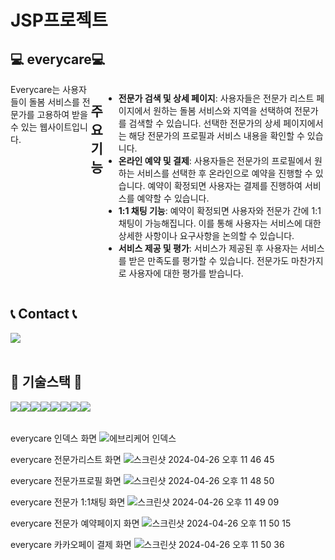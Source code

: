 # JSP프로젝트

<div align="left">

## 💻 everycare💻
<div style="display:flex; flex-direction:row;">
Everycare는 사용자들이 돌봄 서비스를 전문가를 고용하여 받을 수 있는 웹사이트입니다.

## 주요 기능

- **전문가 검색 및 상세 페이지**: 사용자들은 전문가 리스트 페이지에서 원하는 돌봄 서비스와 지역을 선택하여 전문가를 검색할 수 있습니다. 선택한 전문가의 상세 페이지에서는 해당 전문가의 프로필과 서비스 내용을 확인할 수 있습니다.
- **온라인 예약 및 결제**: 사용자들은 전문가의 프로필에서 원하는 서비스를 선택한 후 온라인으로 예약을 진행할 수 있습니다. 예약이 확정되면 사용자는 결제를 진행하여 서비스를 예약할 수 있습니다.
- **1:1 채팅 기능**: 예약이 확정되면 사용자와 전문가 간에 1:1 채팅이 가능해집니다. 이를 통해 사용자는 서비스에 대한 상세한 사항이나 요구사항을 논의할 수 있습니다.
- **서비스 제공 및 평가**: 서비스가 제공된 후 사용자는 서비스를 받은 만족도를 평가할 수 있습니다. 전문가도 마찬가지로 사용자에 대한 평가를 받습니다.
</div>
 
## 📞 Contact 📞
<div style="display:flex; flex-direction:row;">
    <a href="whiteclover129@gmail.com">
        <img src="https://img.shields.io/badge/Gmail-EA4335?style=for-the-badge&logo=Gmail&logoColor=white"> 
    </a>
</div><br>
    
## 🔨 기술스택 🔨
<div style="display:flex; flex-direction:row;">
    <img src="https://img.shields.io/badge/Java-007396?style=for-the-badge&logo=Java&logoColor=white"> 
    <img src="https://img.shields.io/badge/JSP-007396?style=for-the-badge&logo=JavaServerPages&logoColor=white">
    <img src="https://img.shields.io/badge/mysql-4479A1?style=for-the-badge&logo=mysql&logoColor=white"> 
    <img src="https://img.shields.io/badge/jQuery-0769AD?style=for-the-badge&logo=jQuery&logoColor=white">
    <br>
    <img src="https://img.shields.io/badge/apache tomcat-F8DC75?style=for-the-badge&logo=apachetomcat&logoColor=black">
    <br>
    <img src="https://img.shields.io/badge/html5-E34F26?style=flat-square&logo=html5&logoColor=white"> 
    <img src="https://img.shields.io/badge/css-1572B6?style=flat-square&logo=css3&logoColor=white"> 
    <img src="https://img.shields.io/badge/javascript-F7DF1E?style=flat-square&logo=javascript&logoColor=black"> 
    <br>
</div><br>
</div>


everycare 인덱스 화면 
![에브리케어 인덱스](https://github.com/jaebinn/JSPProejct/assets/108271458/4619285f-5f14-4b5f-9297-328a0b9d5be4)



everycare 전문가리스트 화면
![스크린샷 2024-04-26 오후 11 46 45](https://github.com/jaebinn/JSP/assets/108271458/a2bcca9a-192c-4c94-82cb-7cec98784ab4)

everycare 전문가프로필 화면
![스크린샷 2024-04-26 오후 11 48 50](https://github.com/jaebinn/JSP/assets/108271458/76ec5acf-809c-4774-a1e5-36243a51a99d)

everycare 전문가 1:1채팅 화면
![스크린샷 2024-04-26 오후 11 49 09](https://github.com/jaebinn/JSP/assets/108271458/fbffe278-5e4f-4223-a286-428a8e294be4)

everycare 전문가 예약페이지 화면
![스크린샷 2024-04-26 오후 11 50 15](https://github.com/jaebinn/JSP/assets/108271458/23a8d769-324f-40d4-ac7d-6a225be6e3b4)

everycare 카카오페이 결제 화면
![스크린샷 2024-04-26 오후 11 50 36](https://github.com/jaebinn/JSP/assets/108271458/857f9535-4c89-4e66-b1a6-65d0d3972259)

